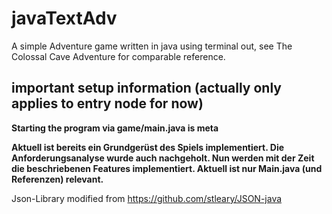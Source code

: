 # javaTextAdv

A simple Adventure game written in java using terminal out, see The Colossal Cave Adventure for comparable reference.

## important setup information (actually only applies to entry node for now)

**Starting the program via game/main.java is meta**  

**Aktuell ist bereits ein Grundgerüst des Spiels implementiert. Die Anforderungsanalyse wurde auch nachgeholt. Nun werden mit der Zeit die beschriebenen Features implementiert. Aktuell ist nur Main.java (und Referenzen) relevant.**

Json-Library modified from <https://github.com/stleary/JSON-java>
